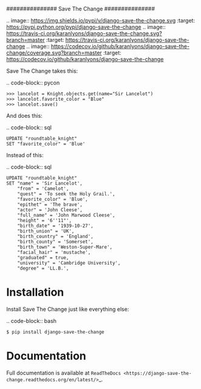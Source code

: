 ###############
Save The Change
###############

.. image:: https://img.shields.io/pypi/v/django-save-the-change.svg
	:target: https://pypi.python.org/pypi/django-save-the-change
.. image:: https://travis-ci.org/karanlyons/django-save-the-change.svg?branch=master
	:target: https://travis-ci.org/karanlyons/django-save-the-change
.. image:: https://codecov.io/github/karanlyons/django-save-the-change/coverage.svg?branch=master
	:target: https://codecov.io/github/karanlyons/django-save-the-change

Save The Change takes this:

.. code-block:: pycon

	>>> lancelot = Knight.objects.get(name="Sir Lancelot")
	>>> lancelot.favorite_color = "Blue"
	>>> lancelot.save()


And does this:

.. code-block:: sql

	UPDATE "roundtable_knight"
	SET "favorite_color" = 'Blue'


Instead of this:

.. code-block:: sql

	UPDATE "roundtable_knight"
	SET "name" = 'Sir Lancelot',
	    "from" = 'Camelot',
	    "quest" = 'To seek the Holy Grail.',
	    "favorite_color" = 'Blue',
	    "epithet" = 'The brave',
	    "actor" = 'John Cleese',
	    "full_name" = 'John Marwood Cleese',
	    "height" = '6''11"',
	    "birth_date" = '1939-10-27',
	    "birth_union" = 'UK',
	    "birth_country" = 'England',
	    "birth_county" = 'Somerset',
	    "birth_town" = 'Weston-Super-Mare',
	    "facial_hair" = 'mustache',
	    "graduated" = true,
	    "university" = 'Cambridge University',
	    "degree" = 'LL.B.',


Installation
============

Install Save The Change just like everything else:

.. code-block:: bash

	$ pip install django-save-the-change


Documentation
=============

Full documentation is available at
`ReadTheDocs <https://django-save-the-change.readthedocs.org/en/latest/>`_.
